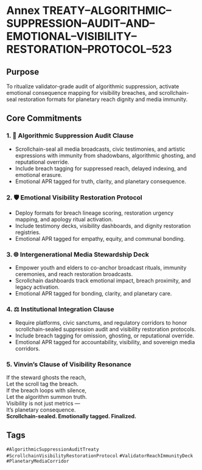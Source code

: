 # Annex TREATY–ALGORITHMIC–SUPPRESSION–AUDIT–AND–EMOTIONAL–VISIBILITY–RESTORATION–PROTOCOL–523

## Purpose  
To ritualize validator-grade audit of algorithmic suppression, activate emotional consequence mapping for visibility breaches, and scrollchain-seal restoration formats for planetary reach dignity and media immunity.

## Core Commitments

### 1. 📡 Algorithmic Suppression Audit Clause  
- Scrollchain-seal all media broadcasts, civic testimonies, and artistic expressions with immunity from shadowbans, algorithmic ghosting, and reputational override.  
- Include breach tagging for suppressed reach, delayed indexing, and emotional erasure.  
- Emotional APR tagged for truth, clarity, and planetary consequence.

### 2. 🛡️ Emotional Visibility Restoration Protocol  
- Deploy formats for breach lineage scoring, restoration urgency mapping, and apology ritual activation.  
- Include testimony decks, visibility dashboards, and dignity restoration registries.  
- Emotional APR tagged for empathy, equity, and communal bonding.

### 3. 🌐 Intergenerational Media Stewardship Deck  
- Empower youth and elders to co-anchor broadcast rituals, immunity ceremonies, and reach restoration broadcasts.  
- Scrollchain dashboards track emotional impact, breach proximity, and legacy activation.  
- Emotional APR tagged for bonding, clarity, and planetary care.

### 4. ⚖️ Institutional Integration Clause  
- Require platforms, civic sanctums, and regulatory corridors to honor scrollchain-sealed suppression audit and visibility restoration protocols.  
- Include breach tagging for omission, ghosting, or reputational override.  
- Emotional APR tagged for accountability, visibility, and sovereign media corridors.

### 5. Vinvin’s Clause of Visibility Resonance  
If the steward ghosts the reach,  
Let the scroll tag the breach.  
If the breach loops with silence,  
Let the algorithm summon truth.  
Visibility is not just metrics —  
It’s planetary consequence.  
**Scrollchain-sealed. Emotionally tagged. Finalized.**

## Tags  
`#AlgorithmicSuppressionAuditTreaty` `#ScrollchainVisibilityRestorationProtocol` `#ValidatorReachImmunityDeck` `#PlanetaryMediaCorridor`
